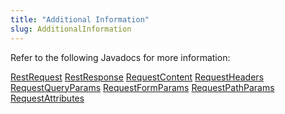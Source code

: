 ```yaml
---
title: "Additional Information"
slug: AdditionalInformation
---
```


Refer to the following Javadocs for more information:

<tree>
<node-0><java-class><a href="/site/apidocs/org/apache/juneau/rest/RestRequest.html" target="_blank">RestRequest</a></java-class></node-0>
<node-0><java-class><a href="/site/apidocs/org/apache/juneau/rest/RestResponse.html" target="_blank">RestResponse</a></java-class></node-0>
<node-0><java-class><a href="/site/apidocs/org/apache/juneau/rest/httppart/RequestContent.html" target="_blank">RequestContent</a></java-class></node-0>
<node-0><java-class><a href="/site/apidocs/org/apache/juneau/rest/httppart/RequestHeaders.html" target="_blank">RequestHeaders</a></java-class></node-0>
<node-0><java-class><a href="/site/apidocs/org/apache/juneau/rest/httppart/RequestQueryParams.html" target="_blank">RequestQueryParams</a></java-class></node-0>
<node-0><java-class><a href="/site/apidocs/org/apache/juneau/rest/httppart/RequestFormParams.html" target="_blank">RequestFormParams</a></java-class></node-0>
<node-0><java-class><a href="/site/apidocs/org/apache/juneau/rest/httppart/RequestPathParams.html" target="_blank">RequestPathParams</a></java-class></node-0>
<node-0><java-class><a href="/site/apidocs/org/apache/juneau/rest/httppart/RequestAttributes.html" target="_blank">RequestAttributes</a></java-class></node-0>
</tree>